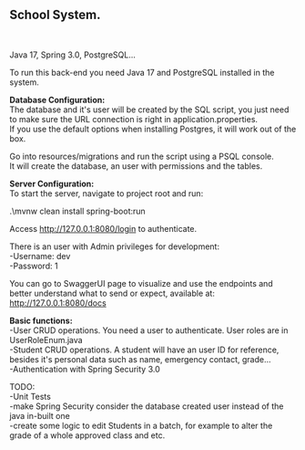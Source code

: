 <h2>School System.</h2></br>

Java 17, Spring 3.0, PostgreSQL...

To run this back-end you need Java 17 and PostgreSQL installed in the system.

<b>Database Configuration:</b><br>
The database and it's user will be created by the SQL script, you just need to make sure the
URL connection is right in application.properties.<br>
If you use the default options when installing Postgres, it will work out of the box. <br>

Go into resources/migrations and run the script using a PSQL console.<br>
It will create the database, an user with permissions and the tables.<br>

<b>Server Configuration:</b></br>
To start the server, navigate to project root and run:

.\mvnw clean install spring-boot:run<br>

Access http://127.0.0.1:8080/login to authenticate.

There is an user with Admin privileges for development:<br>
-Username: dev<br>
-Password: 1<br>

You can go to SwaggerUI page to visualize and use the endpoints and better understand what to send or expect, available
at: http://127.0.0.1:8080/docs </br>

<b>Basic functions:</b></br>
-User CRUD operations. You need a user to authenticate. User roles are in UserRoleEnum.java</br>
-Student CRUD operations. A student will have an user ID for reference, besides it's personal data such as name,
emergency contact, grade...</br>
-Authentication with Spring Security 3.0</br>

TODO:</br>
-Unit Tests</br>
-make Spring Security consider the database created user instead of the java in-built one</br>
-create some logic to edit Students in a batch, for example to alter the grade of a whole approved class and etc.</br>
</br>

